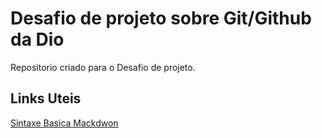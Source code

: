 # Desafio de projeto sobre Git/Github da Dio
Repositorio criado para o Desafio de projeto.

## Links Uteis
[Sintaxe Basica Mackdwon](https://www.markdownguide.org/basic-syntax)
